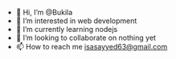 - 👋 Hi, I’m @Bukila
- 👀 I’m interested in web development
- 🌱 I’m currently learning nodejs
- 💞️ I’m looking to collaborate on nothing yet
- 📫 How to reach me isasayyed63@gmail.com

<!---
Bukila/Bukila is a ✨ special ✨ repository because its `README.md` (this file) appears on your GitHub profile.
You can click the Preview link to take a look at your changes.
--->
